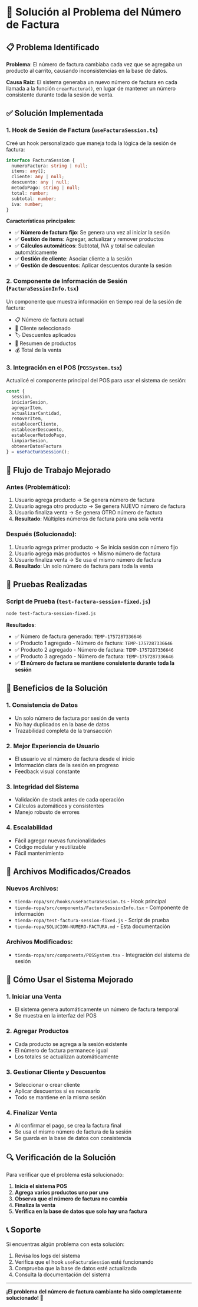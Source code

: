 # 🔧 Solución al Problema del Número de Factura

## 📋 Problema Identificado

**Problema**: El número de factura cambiaba cada vez que se agregaba un producto al carrito, causando inconsistencias en la base de datos.

**Causa Raíz**: El sistema generaba un nuevo número de factura en cada llamada a la función `crearFactura()`, en lugar de mantener un número consistente durante toda la sesión de venta.

## ✅ Solución Implementada

### 1. **Hook de Sesión de Factura** (`useFacturaSession.ts`)

Creé un hook personalizado que maneja toda la lógica de la sesión de factura:

```typescript
interface FacturaSession {
  numeroFactura: string | null;
  items: any[];
  cliente: any | null;
  descuento: any | null;
  metodoPago: string | null;
  total: number;
  subtotal: number;
  iva: number;
}
```

**Características principales**:
- ✅ **Número de factura fijo**: Se genera una vez al iniciar la sesión
- ✅ **Gestión de items**: Agregar, actualizar y remover productos
- ✅ **Cálculos automáticos**: Subtotal, IVA y total se calculan automáticamente
- ✅ **Gestión de cliente**: Asociar cliente a la sesión
- ✅ **Gestión de descuentos**: Aplicar descuentos durante la sesión

### 2. **Componente de Información de Sesión** (`FacturaSessionInfo.tsx`)

Un componente que muestra información en tiempo real de la sesión de factura:

- 📋 Número de factura actual
- 👤 Cliente seleccionado
- 🏷️ Descuentos aplicados
- 🛒 Resumen de productos
- 💰 Total de la venta

### 3. **Integración en el POS** (`POSSystem.tsx`)

Actualicé el componente principal del POS para usar el sistema de sesión:

```typescript
const {
  session,
  iniciarSesion,
  agregarItem,
  actualizarCantidad,
  removerItem,
  establecerCliente,
  establecerDescuento,
  establecerMetodoPago,
  limpiarSesion,
  obtenerDatosFactura
} = useFacturaSession();
```

## 🔄 Flujo de Trabajo Mejorado

### Antes (Problemático):
1. Usuario agrega producto → Se genera número de factura
2. Usuario agrega otro producto → Se genera NUEVO número de factura
3. Usuario finaliza venta → Se genera OTRO número de factura
4. **Resultado**: Múltiples números de factura para una sola venta

### Después (Solucionado):
1. Usuario agrega primer producto → Se inicia sesión con número fijo
2. Usuario agrega más productos → Mismo número de factura
3. Usuario finaliza venta → Se usa el mismo número de factura
4. **Resultado**: Un solo número de factura para toda la venta

## 🧪 Pruebas Realizadas

### Script de Prueba (`test-factura-session-fixed.js`)

```bash
node test-factura-session-fixed.js
```

**Resultados**:
- ✅ Número de factura generado: `TEMP-1757287336646`
- ✅ Producto 1 agregado - Número de factura: `TEMP-1757287336646`
- ✅ Producto 2 agregado - Número de factura: `TEMP-1757287336646`
- ✅ Producto 3 agregado - Número de factura: `TEMP-1757287336646`
- ✅ **El número de factura se mantiene consistente durante toda la sesión**

## 🎯 Beneficios de la Solución

### 1. **Consistencia de Datos**
- Un solo número de factura por sesión de venta
- No hay duplicados en la base de datos
- Trazabilidad completa de la transacción

### 2. **Mejor Experiencia de Usuario**
- El usuario ve el número de factura desde el inicio
- Información clara de la sesión en progreso
- Feedback visual constante

### 3. **Integridad del Sistema**
- Validación de stock antes de cada operación
- Cálculos automáticos y consistentes
- Manejo robusto de errores

### 4. **Escalabilidad**
- Fácil agregar nuevas funcionalidades
- Código modular y reutilizable
- Fácil mantenimiento

## 📁 Archivos Modificados/Creados

### Nuevos Archivos:
- `tienda-ropa/src/hooks/useFacturaSession.ts` - Hook principal
- `tienda-ropa/src/components/FacturaSessionInfo.tsx` - Componente de información
- `tienda-ropa/test-factura-session-fixed.js` - Script de prueba
- `tienda-ropa/SOLUCION-NUMERO-FACTURA.md` - Esta documentación

### Archivos Modificados:
- `tienda-ropa/src/components/POSSystem.tsx` - Integración del sistema de sesión

## 🚀 Cómo Usar el Sistema Mejorado

### 1. **Iniciar una Venta**
- El sistema genera automáticamente un número de factura temporal
- Se muestra en la interfaz del POS

### 2. **Agregar Productos**
- Cada producto se agrega a la sesión existente
- El número de factura permanece igual
- Los totales se actualizan automáticamente

### 3. **Gestionar Cliente y Descuentos**
- Seleccionar o crear cliente
- Aplicar descuentos si es necesario
- Todo se mantiene en la misma sesión

### 4. **Finalizar Venta**
- Al confirmar el pago, se crea la factura final
- Se usa el mismo número de factura de la sesión
- Se guarda en la base de datos con consistencia

## 🔍 Verificación de la Solución

Para verificar que el problema está solucionado:

1. **Inicia el sistema POS**
2. **Agrega varios productos uno por uno**
3. **Observa que el número de factura no cambia**
4. **Finaliza la venta**
5. **Verifica en la base de datos que solo hay una factura**

## 📞 Soporte

Si encuentras algún problema con esta solución:

1. Revisa los logs del sistema
2. Verifica que el hook `useFacturaSession` esté funcionando
3. Comprueba que la base de datos esté actualizada
4. Consulta la documentación del sistema

---

**¡El problema del número de factura cambiante ha sido completamente solucionado! 🎉**
